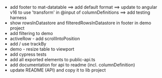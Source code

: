 * add footer to mat-datatable
  ==> add default format
  ==> update to angular v16 to use 'transform' in @input of columnDefinitions
  ==> add testing harness
* show rowsInDatastore and filteredRowsInDatastore in footer in demo project
* add filtering to demo
* activeRow - add scrollIntoPosition
* add / use trackBy
* demo - resize table to viewport
* add cypress tests
* add all exported elements to public-api.ts
* add documentation for api to readme (incl. columnDefinition)
* update README (API) and copy it to lib project
